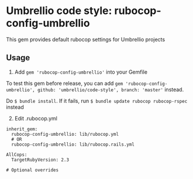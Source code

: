 # Umbrellio code style: rubocop-config-umbrellio
This gem provides default rubocop settings for Umbrellio projects

## Usage

1. Add `gem 'rubocop-config-umbrellio'` into your Gemfile

  To test this gem before release, you can add
  `gem 'rubocop-config-umbrellio', github: 'umbrellio/code-style', branch: 'master'`
  instead.

  Do `$ bundle install`. If it fails, run `$ bundle update rubocop rubocop-rspec` instead

2. Edit .rubocop.yml

  ```lang=yaml
  inherit_gem:
    rubocop-config-umbrellio: lib/rubocop.yml
    # OR
    rubocop-config-umbrellio: lib/rubocop.rails.yml

  AllCops:
    TargetRubyVersion: 2.3

  # Optional overrides
  ```
